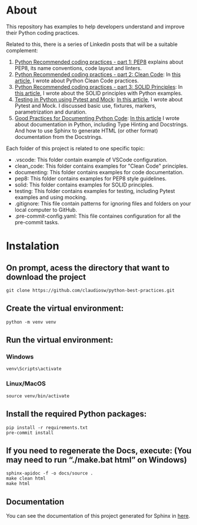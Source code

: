 # About

This repository has examples to help developers understand and improve their Python coding practices.

Related to this, there is a series of Linkedin posts that will be a suitable complement:

1. [Python Recommended coding practices - part 1: PEP8](https://www.linkedin.com/pulse/python-recommended-coding-practices-part-1-pep8-watanabe/) explains about PEP8, its name conventions, code layout and linters.
2. [Python Recommended coding practices - part 2: Clean Code](https://www.linkedin.com/pulse/python-recommended-coding-practices-part2-clean-code-watanabe/): In [this article](https://www.linkedin.com/pulse/python-recommended-coding-practices-part2-clean-code-watanabe/), I wrote about Python Clean Code practices.
3. [Python Recommended coding practices - part 3: SOLID Principles](https://www.linkedin.com/pulse/python-recommended-coding-practices-part-3-solid-watanabe/): In [this article](https://www.linkedin.com/pulse/python-recommended-coding-practices-part-3-solid-watanabe/), I wrote about the SOLID principles with Python examples.
4. [Testing in Python using Pytest and Mock](https://www.linkedin.com/pulse/testing-python-using-pytest-mock-claudio-shigueo-watanabe/): [In this article](https://www.linkedin.com/pulse/testing-python-using-pytest-mock-claudio-shigueo-watanabe/), I wrote about Pytest and Mock. I discussed basic use, fixtures, markers, parametrization and duration.
5. [Good Practices for Documenting Python Code](https://www.linkedin.com/pulse/good-practices-documenting-python-code-claudio-shigueo-watanabe/): [In this article](https://www.linkedin.com/pulse/good-practices-documenting-python-code-claudio-shigueo-watanabe/) I wrote about documentation in Python, including Type Hinting and Docstrings. And how to use Sphinx to generate HTML (or other format) documentation from the Docstrings.

Each folder of this project is related to one specific topic:
* .vscode: This folder contain example of VSCode configuration.
* clean_code: This folder contains examples for "Clean Code" principles.
* documenting: This folder contains examples for code documentation.
* pep8: This folder contains examples for PEP8 style guidelines.
* solid: This folder contains examples for SOLID principles.
* testing: This folder contains examples for testing, including Pytest examples and using mocking.
* .gitignore: This file contain patterns for ignoring files and folders on your local computer to GitHub. 
* .pre-commit-config.yaml: This file containes configuration for all the pre-commit tasks. 


# Instalation

## On prompt, acess the directory that want to download the project
```
git clone https://github.com/claudiosw/python-best-practices.git
```

## Create the virtual environment:
```
python -m venv venv

```

## Run the virtual environment:
### Windows
```
venv\Scripts\activate

```
### Linux/MacOS
```
source venv/bin/activate
```

## Install the required Python packages:
```
pip install -r requirements.txt
pre-commit install
```

## If you need to regenerate the Docs, execute: (You may need to run “./make.bat html” on Windows)
```
sphinx-apidoc -f -o docs/source .
make clean html
make html
```

## Documentation
You can see the documentation of this project generated for Sphinx in [here](https://claudiosw.github.io/python-best-practices/build/html/index.html).
